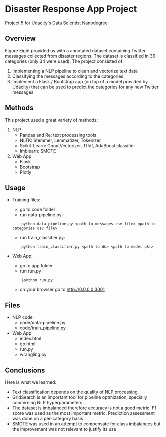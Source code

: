 # Disaster Response App Project 

Project 5 for Udacity's Data Scientist Nanodegree

## Overview

Figure Eight provided us with a annotated dataset containing
Twitter messages collected from disaster regions.
The dataset is classified in 36 categories (only 34 were
used). The project consisted of:

1. Implementing a NLP pipeline to clean and vectorize 
text data 
2. Classifying the messages according to the categories
3. Implement a Flask / Bootstrap app (on top of a
model provided by Udacity) that can be used to predict
the categories for any new Twitter messages 
 
## Methods

This project used a great variety of methods:

1. NLP
	* Pandas and Re: text processing tools
	* NLTK: Stemmer, Lemmatizer, Tokenizer 
	* Scikit-Learn: CountVectorizer, TfIdf,
AdaBoost classifier
	* Imblearn: SMOTE 
2. Web App
	* Flask
	* Bootstrap
	* Plotly

## Usage

* Training files:
	* go to code folder
	* run data-pipeline.py:
	```
		python data-pipeline.py <path to messages csv file> <path to categories csv file>
	```
	* run train_classifier.py:
	```
		python train_classifier.py <path to db> <path to model pkl>
	```

* Web App:
	* go to app folder
	* run run.py
	```
		$python run.py
	```
	* on your browser go to http://0.0.0.0:3001
## Files

* NLP code 
	* code/data-pipeline.py
	* code/train_pipeline.py
* Web App
	* index.html
	* go.html 
	* run.py
	* wrangling.py

## Conclusions

Here is what we learned:

* Text classification depends on the quality of NLP
processing. 
* GridSearch is an important tool for pipeline
optmization, specially concerning NLP hyperparameters
* The dataset is imbalanced therefore accuracy is
not a good metric. F1 score was used as the most
important metric. Prediction assessment was done on a per-category basis
* SMOTE was used in an attempt to compensate for class
imbalances but the improvement was not relevant to
justify its use
